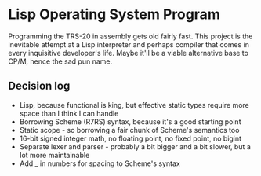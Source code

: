 # Lisp Operating System Program

Programming the TRS-20 in assembly gets old fairly fast. This project is the inevitable attempt at a Lisp interpreter and perhaps compiler that comes in every inquisitive developer's life. Maybe it'll be a viable alternative base to CP/M, hence the sad pun name.

## Decision log

  - Lisp, because functional is king, but effective static types require more space than I think I can handle
  - Borrowing Scheme (R7RS) syntax, because it's a good starting point
  - Static scope - so borrowing a fair chunk of Scheme's semantics too
  - 16-bit signed integer math, no floating point, no fixed point, no bigint
  - Separate lexer and parser - probably a bit bigger and a bit slower, but a lot more maintainable
  - Add _ in numbers for spacing to Scheme's syntax

